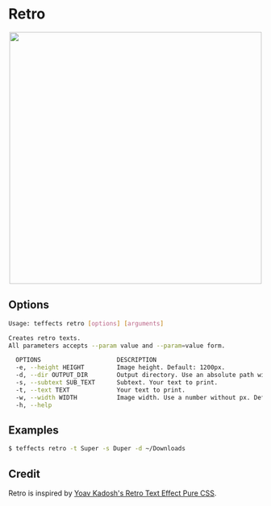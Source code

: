 # Retro

<p align="center">
<img width="500" src="https://raw.githubusercontent.com/shinokada/teffects/main/images/retro.png" /> 
</p>

## Options

```sh
Usage: teffects retro [options] [arguments]

Creates retro texts.
All parameters accepts --param value and --param=value form.

  OPTIONS                     DESCRIPTION
  -e, --height HEIGHT         Image height. Default: 1200px.
  -d, --dir OUTPUT_DIR        Output directory. Use an absolute path without a trailing slash. Default: teffects/outputs directory.
  -s, --subtext SUB_TEXT      Subtext. Your text to print.
  -t, --text TEXT             Your text to print.
  -w, --width WIDTH           Image width. Use a number without px. Default: 1600px.
  -h, --help 
```

## Examples

```sh
$ teffects retro -t Super -s Duper -d ~/Downloads
```

## Credit

Retro is inspired by [Yoav Kadosh's Retro Text Effect Pure CSS](https://codepen.io/ykadosh/pen/zYNxVKr).
